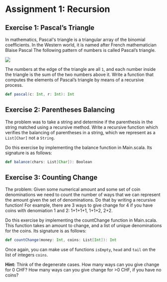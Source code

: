 # Assignment 1: Recursion

## Exercise 1: Pascal’s Triangle

In mathematics, Pascal's triangle is a triangular array of the binomial coefficients.
In the Western world, it is named after French mathematician Blaise Pascal
The following pattern of numbers is called Pascal’s triangle.

<img src="https://raw.github.com/IaniLO/scala-labs/progfun/images/pascals-triangle.gif"/>


The numbers at the edge of the triangle are all `1`, and each number inside the triangle is the sum of the two numbers above it.
Write a function that computes the elements of Pascal’s triangle by means of a recursive process.


```scala
def pascal(c: Int, r: Int): Int
```

## Exercise 2: Parentheses Balancing

The problem was to take a string and determine if the parenthesis in the string matched using a recursive method.
Write a recursive function which verifies the balancing of parentheses in a string, which we represent as a `List[Char]` not a `String`.

Do this exercise by implementing the balance function in Main.scala.
Its signature is as follows:

```scala
def balance(chars: List[Char]): Boolean
```


## Exercise 3: Counting Change

The problem:
Given some numerical amount and some set of coin denominations we need to count the number of ways that we can represent the amount given the set of denominations.
Do that by writing a recursive function!
For example, there are 3 ways to give change for 4 if you have coins with denomiation 1 and 2: 1+1+1+1, 1+1+2, 2+2.

Do this exercise by implementing the countChange function in Main.scala. This function takes an amount to change, and a list of unique denominations for the coins.
Its signature is as follows:

```scala
def countChange(money: Int, coins: List[Int]): Int
```

Once again, you can make use of functions `isEmpty`, `head` and `tail` on the list of integers `coins`.

**Hint:** Think of the degenerate cases. How many ways can you give change for 0 CHF? How many ways can you give change for >0 CHF, if you have no coins?
